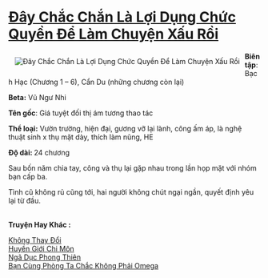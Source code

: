 <a href="https://utruyen.com/day-chac-chan-la-loi-dung-chuc-quyen-de-lam-chuyen-xau-roi/24638/" title="Đây Chắc Chắn Là Lợi Dụng Chức Quyền Để Làm Chuyện Xấu Rồi"><h1>Đây Chắc Chắn Là Lợi Dụng Chức Quyền Để Làm Chuyện Xấu Rồi</h1></a><div style="display:table"><img align="right" style="float: left; padding: 10px;" src="https://utruyen.com/images/story/200x260/day-chac-chan-la-loi-dung-chuc-quyen-de-lam-chuyen-xau-roi.jpg" alt="Đây Chắc Chắn Là Lợi Dụng Chức Quyền Để Làm Chuyện Xấu Rồi"><b>Biên tập</b>: Bạch Hạc (Chương 1 – 6), Cẩn Du (những chương còn lại)<p></p><b>Beta:</b> Vũ Ngư Nhi<p></p><b>Tên gốc</b>: Giá tuyệt đối thị ám tương thao tác<p></p><b>Thể loại:</b> Vườn trường, hiện đại, gương vỡ lại lành, công ấm áp, là nghệ thuật sinh x thụ mặt dày, thích làm nũng, HE<p></p><b>Độ dài: </b>24 chương<p></p>Sau bốn năm chia tay, công và thụ lại gặp nhau trong lần họp mặt với nhóm bạn cấp ba.<p></p>Tình cũ không rủ cũng tới, hai người không chút ngại ngần, quyết định yêu lại từ đầu.</div><p><br><b>Truyện Hay Khác :</b></p><a href="https://utruyen.com/khong-thay-doi/24743/" alt="Không Thay Đổi">Không Thay Đổi</a><br/><a href="https://github.com/quanluxury/truyenhot/tree/master/truyenhay/11452/" alt="Huyền Giới Chi Môn">Huyền Giới Chi Môn</a><br/><a href="https://github.com/quanluxury/truyenhot/tree/master/truyenhay/8438/" alt="Ngã Dục Phong Thiên">Ngã Dục Phong Thiên</a><br/><a href="https://github.com/quanluxury/ngontinh_sac/tree/master/truyenhay/22337/" alt="Bạn Cùng Phòng Ta Chắc Không Phải Omega">Bạn Cùng Phòng Ta Chắc Không Phải Omega</a><br/>